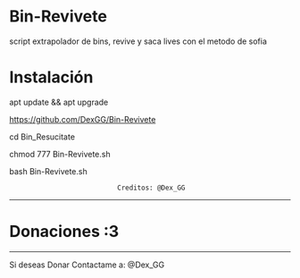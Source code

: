 # Bin-Revivete
script extrapolador de bins, revive y saca lives con el metodo de sofia

# Instalación

apt update && apt upgrade 

https://github.com/DexGG/Bin-Revivete

cd Bin_Resucitate

chmod 777 Bin-Revivete.sh

bash Bin-Revivete.sh


                               Creditos: @Dex_GG
                               
----------------------------------------------------------------------------------------------


# Donaciones :3
________________________________


Si deseas Donar Contactame a: @Dex_GG

